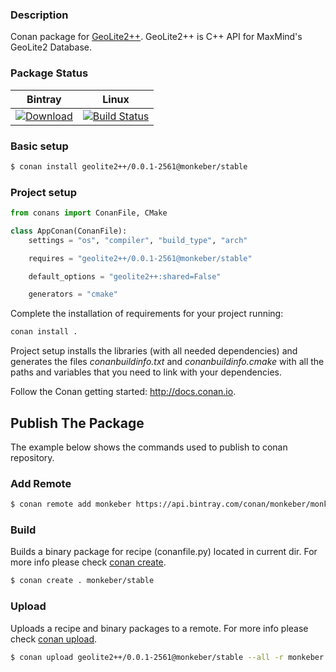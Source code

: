 ### Description

Conan package for [GeoLite2++](https://www.ccoderun.ca/GeoLite2PP/api/index.html).
GeoLite2++ is C++ API for MaxMind's GeoLite2 Database.

### Package Status

| Bintray | Linux |
|:-----------:|:-------------------:|
| [ ![Download](https://api.bintray.com/packages/monkeber/monkeber/geolite2%2B%2B%3Amonkeber/images/download.svg) ](https://bintray.com/monkeber/monkeber/geolite2%2B%2B%3Amonkeber/_latestVersion) | [![Build Status](https://travis-ci.org/monkeber/conan-geolite2pp.svg?branch=master)](https://travis-ci.org/monkeber/conan-geolite2pp)

### Basic setup

```bash
$ conan install geolite2++/0.0.1-2561@monkeber/stable
```

### Project setup

```py
from conans import ConanFile, CMake

class AppConan(ConanFile):
    settings = "os", "compiler", "build_type", "arch"

    requires = "geolite2++/0.0.1-2561@monkeber/stable"

    default_options = "geolite2++:shared=False"

    generators = "cmake"
```

Complete the installation of requirements for your project running:

```bash
conan install .
```

Project setup installs the libraries (with all needed dependencies) and generates
the files *conanbuildinfo.txt* and *conanbuildinfo.cmake*
with all the paths and variables that you need to link with your dependencies.

Follow the Conan getting started: http://docs.conan.io.

## Publish The Package

The example below shows the commands used to publish to conan repository.

### Add Remote

```bash
$ conan remote add monkeber https://api.bintray.com/conan/monkeber/monkeber 
```

### Build

Builds a binary package for recipe (conanfile.py) located in current dir. 
For more info please check [conan create](http://docs.conan.io/en/latest/reference/commands/creator/create.html#conan-create).

```bash
$ conan create . monkeber/stable
```

### Upload

Uploads a recipe and binary packages to a remote. 
For more info please check [conan upload](http://docs.conan.io/en/latest/reference/commands/creator/upload.html#conan-upload).

```bash
$ conan upload geolite2++/0.0.1-2561@monkeber/stable --all -r monkeber
```
